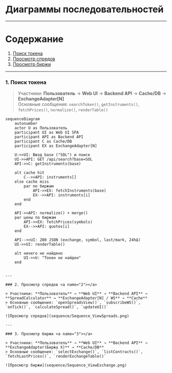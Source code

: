# Диаграммы последовательностей

---

# Содержание
1. [Поиск токена](#1)
2. [Просмотр спредов](#2)
3. [Просмотр биржи](#3)

---

### 1. Поиск токена <a name="1"></a>

> Участники: **Пользователь** → **Web UI** → **Backend API** → **Cache/DB** → **ExchangeAdapter[N]**  
> Основные сообщения: `searchToken()`, `getInstruments()`, `fetchPrices()`, `normalize()`, `renderTable()`

```mermaid
sequenceDiagram
    autonumber
    actor U as Пользователь
    participant UI as Web UI SPA
    participant API as Backend API
    participant C as Cache/DB
    participant EX as ExchangeAdapter[N]

    U->>UI: Ввод base ("SOL") и поиск
    UI->>API: GET /api/search?base=SOL
    API->>C: getInstruments(base)

    alt cache hit
        C-->>API: instruments[]
    else cache miss
        par по биржам
            API->>EX: fetchInstruments(base)
            EX-->>API: instruments[i]
        end
    end

    API->>API: normalize() + merge()
    par цены по биржам
        API->>EX: fetchPrices(symbols)
        EX-->>API: quotes[i]
    end

    API-->>UI: 200 JSON (exchange, symbol, last/mark, 24hΔ)
    UI->>UI: renderTable()

    alt ничего не найдено
        UI->>U: "Токен не найден"
    end


---

### 2. Просмотр спредов <a name="2"></a>

> Участники: **Пользователь** → **Web UI** → **Backend API** → **SpreadCalculator** → **ExchangeAdapter[N] / WS** → **Cache**  
> Основные сообщения: `openSpreadsView()`, `subscribeWS()`, `onTick()`, `calculateSpread()`, `updateUI()`

![Просмотр спредов](sequence/Sequence_ViewSpreads.png)

---

### 3. Просмотр биржи <a name="3"></a>

> Участники: **Пользователь** → **Web UI** → **Backend API** → **ExchangeAdapter(Биржа X)** → **Cache/DB**  
> Основные сообщения: `selectExchange()`, `listContracts()`, `fetchLastPrices()`, `renderExchangeTable()`

![Просмотр биржи](sequence/Sequence_ViewExchange.png)
